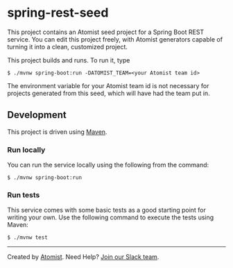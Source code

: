 # spring-rest-seed

This project contains an Atomist seed project for a Spring Boot REST service.
You can edit this project freely, with Atomist generators capable of
turning it into a clean, customized project.

This project builds and runs. To run it, type 

```
$ ./mvnw spring-boot:run -DATOMIST_TEAM=<your Atomist team id>

```
The environment variable for your Atomist team id is not necessary for
projects generated from this seed, which will have had the team put in.

## Development

This project is driven using [Maven][mvn].

[mvn]: https://maven.apache.org/

### Run locally

You can run the service locally using the following from the command:

```
$ ./mvnw spring-boot:run

```

### Run tests

This service comes with some basic tests as a good starting
point for writing your own.  Use the following command to execute the
tests using Maven:

```
$ ./mvnw test
```

---
Created by [Atomist][atomist].
Need Help?  [Join our Slack team][slack].

[atomist]: https://www.atomist.com/
[slack]: https://join.atomist.com/


